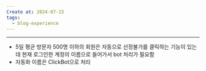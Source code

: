 ```yaml
---
Create at: 2024-07-15
tags:
  - blog-experience
---
```

---

- 5일 평균 방문자 500명 이하의 회원은 자동으로 선정불가를 클릭하는 기능이 있는데 현재 로그인한 계정의 이름으로 들어가서 bot 처리가 필요함
- 자동화 이름은 ClickBot으로 처리